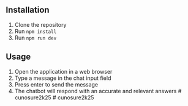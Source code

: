## Installation

1. Clone the repository
2. Run `npm install`
3. Run `npm run dev`

## Usage

1. Open the application in a web browser
2. Type a message in the chat input field
3. Press enter to send the message
4. The chatbot will respond with an accurate and relevant answers
#   c u n o s u r e 2 k 2 5  
 #   c u n o s u r e 2 k 2 5  
 